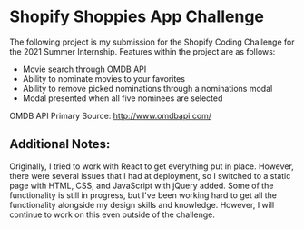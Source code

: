 # Shopify Shoppies App Challenge

The following project is my submission for the Shopify Coding Challenge for the 2021 Summer Internship. Features within the project are as follows:

- Movie search through OMDB API
- Ability to nominate movies to your favorites
- Ability to remove picked nominations through a nominations modal
- Modal presented when all five nominees are selected

OMDB API Primary Source: http://www.omdbapi.com/

## Additional Notes:

Originally, I tried to work with React to get everything put in place. However, there were several issues that I had at deployment, so I switched to a static page with HTML, CSS, and JavaScript with jQuery added. Some of the functionality is still in progress, but I've been working hard to get all the functionality alongside my design skills and knowledge. However, I will continue to work on this even outside of the challenge.
